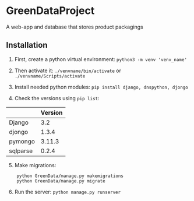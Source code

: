 # GreenDataProject
A web-app and database that stores product packagings

## Installation
1. First, create a python virtual environment:
`python3 -m venv 'venv_name'`

2. Then activate it:
`./venvname/bin/activate`
or
`./venvname/Scripts/activate`

3. Install needed python modules:
`pip install django, dnspython, djongo`

4. Check the versions using `pip list`:

| | Version |
| ---- | ---- |
|Django|3.2|
|djongo| 1.3.4|
|pymongo|3.11.3|
|sqlparse|0.2.4|


5. Make migrations:
```
	python GreenData/manage.py makemigrations
	python GreenData/manage.py migrate
```

6. Run the server:
`python manage.py runserver`